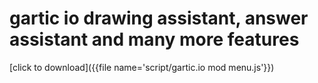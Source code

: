 # gartic io drawing assistant, answer assistant and many more features
[click to download]({{file name='script/gartic.io mod menu.js'}})
